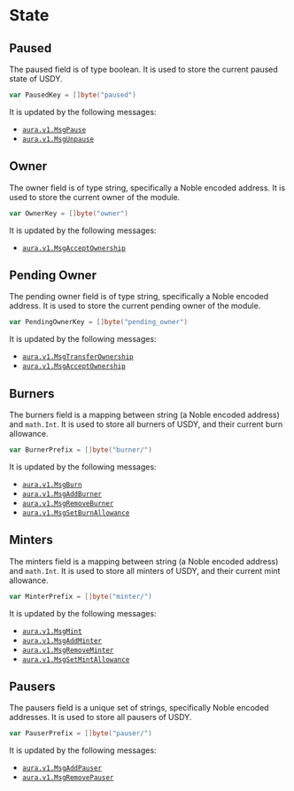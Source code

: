 # State

## Paused

The paused field is of type boolean.
It is used to store the current paused state of USDY.

```go
var PausedKey = []byte("paused")
```

It is updated by the following messages:

- [`aura.v1.MsgPause`](./02_messages.md#pause)
- [`aura.v1.MsgUnpause`](./02_messages.md#unpause)

## Owner

The owner field is of type string, specifically a Noble encoded address.
It is used to store the current owner of the module.

```go
var OwnerKey = []byte("owner")
```

It is updated by the following messages:

- [`aura.v1.MsgAcceptOwnership`](./02_messages.md#accept-ownership)

## Pending Owner

The pending owner field is of type string, specifically a Noble encoded address.
It is used to store the current pending owner of the module.

```go
var PendingOwnerKey = []byte("pending_owner")
```

It is updated by the following messages:

- [`aura.v1.MsgTransferOwnership`](./02_messages.md#transfer-ownership)
- [`aura.v1.MsgAcceptOwnership`](./02_messages.md#accept-ownership)

## Burners

The burners field is a mapping between string (a Noble encoded address) and `math.Int`.
It is used to store all burners of USDY, and their current burn allowance.

```go
var BurnerPrefix = []byte("burner/")
```

It is updated by the following messages:

- [`aura.v1.MsgBurn`](./02_messages.md#burn)
- [`aura.v1.MsgAddBurner`](./02_messages.md#add-burner)
- [`aura.v1.MsgRemoveBurner`](./02_messages.md#remove-burner)
- [`aura.v1.MsgSetBurnAllowance`](./02_messages.md#set-burner-allowance)

## Minters

The minters field is a mapping between string (a Noble encoded address) and `math.Int`.
It is used to store all minters of USDY, and their current mint allowance.

```go
var MinterPrefix = []byte("minter/")
```

It is updated by the following messages:

- [`aura.v1.MsgMint`](./02_messages.md#mint)
- [`aura.v1.MsgAddMinter`](./02_messages.md#add-minter)
- [`aura.v1.MsgRemoveMinter`](./02_messages.md#remove-minter)
- [`aura.v1.MsgSetMintAllowance`](./02_messages.md#set-minter-allowance)

## Pausers

The pausers field is a unique set of strings, specifically Noble encoded addresses.
It is used to store all pausers of USDY.

```go
var PauserPrefix = []byte("pauser/")
```

It is updated by the following messages:

- [`aura.v1.MsgAddPauser`](./02_messages.md#add-pauser)
- [`aura.v1.MsgRemovePauser`](./02_messages.md#remove-pauser)

